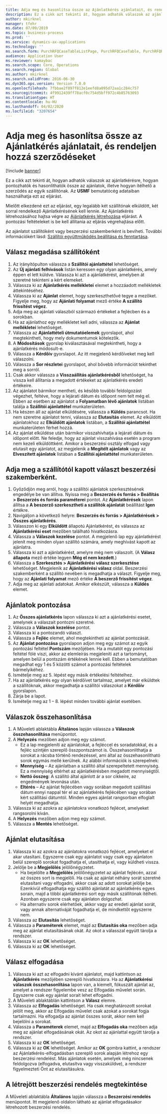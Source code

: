 ```yaml
---
title: Adja meg és hasonlítsa össze az Ajánlatkérés ajánlatait, és rendeljen hozzá szerződéseket
description: Ez a cikk azt tekinti át, hogyan adhatók válaszok az ajánlatkérésre, hogyan pontozhatók és hasonlíthatók össze az ajánlatok, illetve hogyan ítélhető a szerződés az egyik szállítónak.
author: mkirknel
manager: tfehr
ms.date: 07/09/2019
ms.topic: business-process
ms.prod: ''
ms.service: dynamics-ax-applications
ms.technology: ''
ms.search.form: PurchRFQCaseTableListPage, PurchRFQCaseTable, PurchRFQReplyTable, PurchRFQCompare, PurchRFQEditLines, PurchRFQEditLinesParameters, PurchTable
audience: Application User
ms.reviewer: kamaybac
ms.search.scope: Core, Operations
ms.search.region: Global
ms.author: mkirknel
ms.search.validFrom: 2016-06-30
ms.dyn365.ops.version: Version 7.0.0
ms.openlocfilehash: 7fbbae2f097f812e1eefd8a095d72aa1c284c757
ms.sourcegitcommit: 4f9912439ff78acf0c754d5bff972c4b85763093
ms.translationtype: HT
ms.contentlocale: hu-HU
ms.lasthandoff: 04/02/2020
ms.locfileid: "3207654"
---
```

# <a name="enter-and-compare-rfq-bids-and-award-contracts"></a>Adja meg és hasonlítsa össze az Ajánlatkérés ajánlatait, és rendeljen hozzá szerződéseket

[!include [banner](../../includes/banner.md)]

Ez a cikk azt tekinti át, hogyan adhatók válaszok az ajánlatkérésre, hogyan pontozhatók és hasonlíthatók össze az ajánlatok, illetve hogyan ítélhető a szerződés az egyik szállítónak. Az **USMF** bemutatócég adataiban használhatja ezt az eljárást.

Mielőtt elkezdené ezt az eljárást, egy legalább két szállítónak elküldött, két sorral rendelkező Ajánlatkérésének kell lennie. Az Ajánlatkérés létrehozásához hajtsa végre az [Ajánlatkérés létrehozása](create-request-quotation.md) eljárást. A pontozási feltételeket is be kell állítania az eljárás végrehajtása előtt.

Az ajánlatot szállítóként vagy beszerzési szakemberként is beviheti. További információkért lásd: [Szállítói együttműködés beállítása és fenntartása](../set-up-maintain-vendor-collaboration.md).

## <a name="enter-a-reply-as-a-vendor"></a>Válasz megadása szállítóként

1. Az irányítópulton válassza a **Szállítói ajánlattétel** lehetőséget.
2. Az **Új ajánlati felhívások** listán keressen egy olyan ajánlatkérés, amely éppen el lett küldve. Válassza ki azt a ajánlatkérést, amelyben át szeretné tekinteni a kért elemeket.
3. Válassza ki az **Ajánlatkérés mellékletei** elemet a hozzáadott mellékletek áttekintéséhez.
4. Válassza ki az **Ajánlat** elemet, hogy szerkeszthetővé tegye a mezőket. Figyelje meg, hogy az **Ajánlati folyamat** mező értéke **A szállító frissítést végez**.
5. Adja meg az ajánlati válaszból származó értékeket a fejlécben és a sorokban.
6. Ha az ajánlathoz egy mellékletet kell adni, válassza az **Ajánlat mellékletei** lehetőséget.
7. Válassza az **Ajánlattételi útmutatóelemek** gyorslapot, ahol megtekintheti, hogy mely dokumentumok kötelezők.
8. A **Módosítások** gyorslap kiválasztásával megtekintheti, hogy a ajánlatkérés módosult-e.
9. Válassza a **Kérdőív** gyorslapot. Az itt megjelenő kérdőíveket meg kell válaszolni.
10. Válassza a **Sor részletei** gyorslapot, ahol bővebb információt tekinthet meg a sorról.
11. Csak akkor válassza a **Visszaállítás ajánlatkérésből** lehetőséget, ha vissza kell állítania a megadott értékeket az ajánlatkérés eredeti értékeire.
12. Az ajánlatot bármikor mentheti, és később további feldolgozást végezhet, feltéve, hogy a lejárati dátum és időpont nem telt még el. Ebben az esetben az ajánlatot a **Folyamatban lévő ajánlatok** listában találja a **Szállítói ajánlattétel** munkaterületen.
13. Ha készen áll az ajánlat elküldésére, válassza a **Küldés** parancsot. Ha nem szeretne ajánlatot tenni, válassza az **Elutasítás** elemet. Az elküldött ajánlatokhoz az **Elküldött ajánlatok** listában, a **Szállítói ajánlattétel** munkaterületen férhet hozzá.  
14. Az ajánlat elküldése után bármikor visszahívhatja a lejárati dátum és időpont előtt. Ne feledje, hogy az ajánlat visszahívása esetén a program nem kezeli elküldöttként. Amikor a beszerzési osztály elfogad vagy elutasít egy ajánlatot, az megjelenik a **Megítélt ajánlatok** vagy az **Elveszített ajánlatok** listában a **Szállítói ajánlattétel** munkaterületen.  

## <a name="enter-a-reply-from-a-vendor-as-a-procurement-professional"></a>Adja meg a szállítótól kapott választ beszerzési szakemberként.

1. Győződjön meg arról, hogy a szállítói ajánlatok szerkesztésének engedélye be van állítva. Nyissa meg a **Beszerzés és forrás \> Beállítás \> Beszerzés és forrás paraméterei** pontot. Az **Ajánlatkérések** lapon állítsa a **A beszerző szerkesztheti a szállítók ajánlatát** beállítást **Igen** értékre.
2. Navigáljon a következő helyre: **Beszerzés és forrás \> Ajánlatkérések \> Összes ajánlatkérés**.
3. Válasszon ki egy **Elküldött** állapotú Ajánlatkérést, és válassza az **Ajánlatkérési eset** mezőben található hivatkozásra.
4. Válassza a **Válaszok kezelése** pontot. A megjelenő lap egy ajánlatkérést jelenít meg minden olyan szállító számára, amely meghívást kapott az ajánlatra.
5. Válassza ki azt a ajánlatkérést, amelyre még nem válaszolt. (A **Válasz állapota** mező értéke legyen **Még el nem kezdett**.)
6. Válassza a **Szerkesztés \> Ajánlatkérési válasz szerkesztése** lehetőséget. Megjelenik az **Ajánlatkérési válasz** oldal. Beszerzési szakemberként a szállító nevében is megadhatja a választ. Figyelje meg, hogy az **Ajánlati folyamat** mező értéke **A beszerző frissítést végez**.  
7. Adja meg az ajánlati adatokat. Amikor elkészült, válassza a **Küldés** elemet.

## <a name="score-the-bids"></a>Ajánlatok pontozása

1. Az **Összes ajánlatkérés** lapon válassza ki azt a ajánlatkérési esetet, amelynek a válaszait pontozni szeretné.
2. Válassza a **Válaszok kezelése** pontot.
3. Válassza ki a pontozandó választ.
4. Válassza a **Fejléc** elemet, ahol megtekintheti az ajánlat pontozását.
5. Az **Ajánlat pontozása** gyorslapon adjon meg egy számot az egyik pontozási feltétel **Pontszám** mezőjében. Ha a mutatót egy pontozási feltétel fölé viszi, akkor az elemleírás megjeleníti azt a tartományt, amelyen belül a pontszám értékének lennie kell. Ebben a bemutatóban megadhat egy 1 és 5 közötti számot a pontozási feltételek bármelyikéhez.  
6. Ismételje meg az 5. lépést egy másik értékelési feltételhez.
7. Ha az ajánlatkérés egy olyan kérdőívet tartalmaz, amelyet már elküldtek a szállítóknak, akkor megadhatja a szállítói válaszokat a **Kérdőív** gyorslapon.
8. Zárja be a lapot.
9. Ismételje meg az 1 – 8. lépést minden további ajánlat esetében.

## <a name="compare-the-replies"></a>Válaszok összehasonlítása

1. A Műveleti ablaktábla **Általános** lapján válassza a **Válaszok összehasonlítása** menüpontot.
2. A **Helyezés** mezőben adjon meg egy számot.  
    - Ez a lap megjeleníti az ajánlatokat, a fejléccel és soradatokkal, és a fejléc szintjén szereplő összpontszámot is. Összehasonlíthatja a sorokat a rácsba történő rendezéssel, ami által az összehasonlítható sorok egymás mellé kerülnek. Az alábbi információk is szerepelnek:
    - **Mennyiség** – Az ajánlatban a szállító által szerepeltetett mennyiség. Ez a mennyiség eltérhet az ajánlatkérésben megadott mennyiségtől.
    - **Nettó összeg**: A szállító által ajánlott ár a sor cikkeire, az engedmények levonása után.
    - **Eltérés** – Az ajánlat fejlécében vagy sorában megadott szállítási dátum ennyi nappal tér el az ajánlatkérés fejlécében vagy sorában kért szállítási dátumtól. Minden egyes ajánlat rangsorban elfoglalt helyét megadhatja.  
3. Válassza ki az azokra az ajánlatokra vonatkozó fejlécet, amelyeket rangsorolni kíván.
4. A **Helyezés** mezőben adjon meg egy számot.
5. Válassza a **Mentés** lehetőséget.

## <a name="reject-a-bid"></a>Ajánlat elutasítása

1. Válassza ki az azokra az ajánlatokra vonatkozó fejlécet, amelyeket el akar utasítani. Egyszerre csak egy ajánlatot vagy csak egy ajánlaton belül szereplő sorokat fogadhatja el, utasíthatja el, vagy küldheti vissza.
2. Jelölje be a **Megjelölés** jelölőnégyzetet.  
    - Ha bejelölte a **Megjelölés** jelölőnégyzetet az ajánlat fejlécén, azzal az összes sort is megjelöli. Ha csak az ajánlat néhány sorát szeretné elutasítani vagy elfogadni, akkor csak az adott sorokat jelölje be. Ezenkívül elfogadhatja egy szállító ajánlatát az ajánlatkérés egyes sorain, majd a többi ajánlatkérési sort egy másik szállítónak ítélheti. Azonban egyszerre csak egy ajánlaton dolgozhat.  
    - Ha alternatív sorok elérhetőek, akkor vagy az eredeti ajánlat sorát, vagy annak alternatíváját fogadhatja el, de mindkettőt egyszerre nem.  
3. Válassza az **Elutasítás** lehetőséget.
4. Válassza a **Paraméterek** elemet, majd az **Elutasítás oka** mezőben adja meg az ajánlat elutasításának okát. Az okot a válasszal együtt tárolja a rendszer.  
5. Válassza ki az **OK** lehetőséget.
6. Válassza ki az **OK** lehetőséget.

## <a name="accept-a-bid"></a>Válasz elfogadása

1. Válassza ki azt az elfogadni kívánt ajánlatot, majd kattintson az **Ajánlatkérés** mezőjében szereplő hivatkozásra. Ha az **Ajánlatkérési válaszok összehasonlítása** lapon van, a kiemelt, fókuszált ajánlat az, amelyet a rendszer figyelembe vesz az Elfogadás művelet során. Egyszerre csak egy ajánlat sorait lehet elfogadni.  
2. A Műveleti ablaktáblán kattintson a **Válasz** elemre.
3. Válassza az **Elfogadás** lehetőséget. Ha csak meghatározott sorokat jelölt meg, akkor az Elfogadás művelet csak azokat a sorokat fogja tartalmazni. Ha elfogadja az ajánlat összes sorát, akkor nem kell bejelölni a sorokat.  
4. Válassza a **Paraméterek** elemet, majd az **Elfogadás oka** mezőben adja meg az ajánlat elfogadásának okát. Az okot az ajánlattal együtt tárolja a rendszer.  
5. Válassza ki az **OK** lehetőséget.
6. Válassza ki az **OK** lehetőséget. Amikor az **OK** gombra kattint, a rendszer az Ajánlatkérés-elfogadásban szereplő sorok alapján létrehoz egy beszerzési rendelést. Más ajánlatok esetén, amelyek még nincsenek feldolgozva (elfogadva, elutasítva vagy visszaküldve), a rendszer figyelmezteti Önt az elutasításukra.  

## <a name="view-the-purchase-order-that-is-generated"></a>A létrejött beszerzési rendelés megtekintése

A Műveleti ablaktábla **Általános** lapján válassza a **Beszerzési rendelés** menüpontot. Itt megjelenő oldalon látható az ajánlat elfogadásakor létrehozott beszerzési rendelés.
